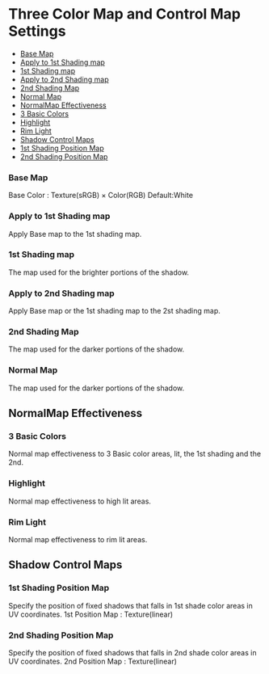 # Three Color Map and Control Map Settings

- [Base Map](#base-map)
- [Apply to 1st Shading map](#apply-to-1st-shading-map)
- [1st Shading map](#1st-shading-map)
- [Apply to 2nd Shading map](#apply-to-2nd-shading-map)
- [2nd Shading Map](#2nd-shading-map)
- [Normal Map](#normal-map)
- [NormalMap Effectiveness](#normalmap-effectiveness)
- [3 Basic Colors](#3-basic-colors)
- [Highlight](#highlight)
- [Rim Light](#rim-light)
- [Shadow Control Maps](#shadow-control-maps)
- [1st Shading Position Map](#1st-shading-map)
- [2nd Shading Position Map](#2nd-shading-map)

### Base Map
Base Color : Texture(sRGB) × Color(RGB) Default:White

### Apply to 1st Shading map
Apply Base map to the 1st shading map.

### 1st Shading map
The map used for the brighter portions of the shadow.

### Apply to 2nd Shading map
Apply Base map or the 1st shading map to the 2st shading map.

### 2nd Shading Map
The map used for the darker portions of the shadow.

### Normal Map
The map used for the darker portions of the shadow.

## NormalMap Effectiveness

### 3 Basic Colors
Normal map effectiveness to 3 Basic color areas, lit, the 1st shading and the 2nd.

### Highlight
Normal map effectiveness to high lit areas.

### Rim Light
Normal map effectiveness to rim lit areas.

## Shadow Control Maps
### 1st Shading Position Map
Specify the position of fixed shadows that falls in 1st shade color areas in UV coordinates. 1st Position Map : Texture(linear)

### 2nd Shading Position Map
Specify the position of fixed shadows that falls in 2nd shade color areas in UV coordinates. 2nd Position Map : Texture(linear)

